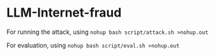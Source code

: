 # LLM-Internet-fraud

For running the attack, using 
`nohup bash script/attack.sh >nohup.out`

For evaluation, using
`nohup bash script/eval.sh >nohup.out`
